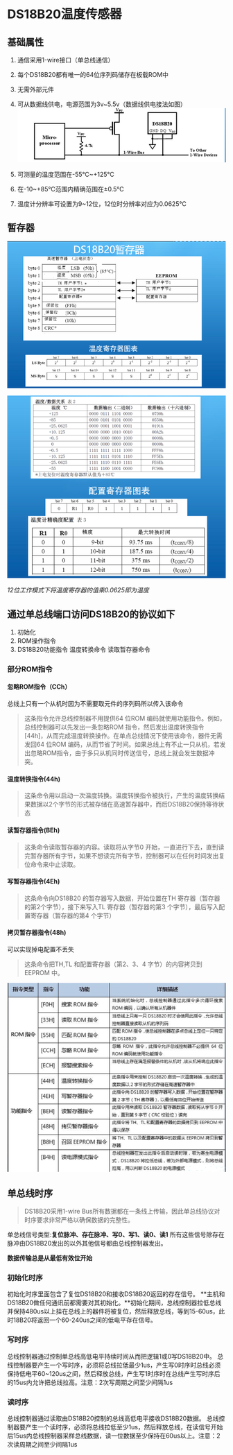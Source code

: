 # DS18B20温度传感器

## 基础属性

1. 通信采用1-wire接口（单总线通信）

2. 每个DS18B20都有唯一的64位序列码储存在板载ROM中

3. 无需外部元件

4. 可从数据线供电，电源范围为3v~5.5v（数据线供电接法如图）
   ![image-20200215121935930](DS18B20%E6%B8%A9%E5%BA%A6%E4%BC%A0%E6%84%9F%E5%99%A8%20%20%E5%8D%95%E6%80%BB%E7%BA%BF%E9%80%9A%E4%BF%A1.assets/image-20200215121935930.png)

5. 可测量的温度范围在-55℃~+125℃

6. 在-10~+85℃范围内精确范围在±0.5℃

7. 温度计分辨率可设置为9~12位，12位时分辨率对应为0.0625℃

## 暂存器

![image-20200215162645697](DS18B20%E6%B8%A9%E5%BA%A6%E4%BC%A0%E6%84%9F%E5%99%A8%20%20%E5%8D%95%E6%80%BB%E7%BA%BF%E9%80%9A%E4%BF%A1.assets/image-20200215162645697.png)

![image-20200215162942636](DS18B20%E6%B8%A9%E5%BA%A6%E4%BC%A0%E6%84%9F%E5%99%A8%20%20%E5%8D%95%E6%80%BB%E7%BA%BF%E9%80%9A%E4%BF%A1.assets/image-20200215162942636.png)

*12位工作模式下将温度寄存器的值乘0.0625即为温度*

## 通过单总线端口访问DS18B20的协议如下

1. 初始化
2. ROM操作指令
3. DS18B20功能指令
   温度转换命令
   读取暂存器命令

### 部分ROM指令

#### 忽略ROM指令（CCh）

总线上只有一个从机时因为不需要取元件的序列码所以传入该命令

>这条指令允许总线控制器不用提供64 位ROM 编码就使用功能指令。例如，总线控制器可以先发出一条忽略ROM 指令，然后发出温度转换指令[44h]，从而完成温度转换操作。在单点总线情况下使用该命令，器件无需发回64 位ROM 编码，从而节省了时间。如果总线上有不止一只从机，若发出忽略ROM指令，由于多只从机同时传送信号，总线上就会发生数据冲突。

#### 温度转换指令(44h)

>这条命令用以启动一次温度转换。温度转换指令被执行，产生的温度转换结果数据以2个字节的形式被存储在高速暂存器中，而后DS18B20保持等待状态

#### 读暂存器指令(BEh)

>这条命令读取暂存器的内容。读取将从字节0 开始，一直进行下去，直到读完暂存器所有字节，如果不想读完所有字节，控制器可以在任何时间发出复位命令来中止读取。

#### 写暂存器指令(4Eh)

>这条命令向DS18B20 的暂存器写入数据，开始位置在TH 寄存器（暂存器的第2个字节），接下来写入TL 寄存器（暂存器的第3 个字节），最后写入配置寄存器（暂存器的第4 个字节）

#### 拷贝暂存器指令(48h)

可以实现掉电配置不丢失

>这条命令把TH,TL 和配置寄存器（第2、3、4 字节）的内容拷贝到EEPROM 中。

![image-20200215192310520](DS18B20%E6%B8%A9%E5%BA%A6%E4%BC%A0%E6%84%9F%E5%99%A8%20%20%E5%8D%95%E6%80%BB%E7%BA%BF%E9%80%9A%E4%BF%A1.assets/image-20200215192310520.png)

## 单总线时序

>DS18B20采用1-wire Bus所有数据都在一条线上传输，因此单总线协议对时序要求非常严格以确保数据的完整性。

单总线信号类型:**复位脉冲、存在脉冲、写0、写1、读0、读1**  所有这些信号除存在脉冲由DS18B20发出的以外其他信号都由总线控制器发出。

**数据传输总是从最低有效位开始**

### 初始化时序

初始化时序里面包含了复位DS18B20和接收DS18B20返回的存在信号。
**主机和DS18B20做任何通讯前都需要对其初始化。**初始化期间，总线控制器拉低总线并保持480us以上挂在总线上的器件将被复位，然后释放总线，等到15-60us，此时18B20将返回一个60-240us之间的低电平存在信号。

### 写时序

总线控制器通过控制单总线高低电平持续时间从而把逻辑1或0写DS18B20中。
总线控制器要产生一个写时序，必须将总线拉低最少1us，产生写0时序时总线必须保持低电平60~120us之间，然后释放总线，产生写1时序时在总线产生写时序后的15us内允许把总线拉高。注意：2次写周期之间至少间隔1us

### 读时序

   总线控制器通过读取由DS18B20控制的总线高低电平接收DS18B20数据。
总线控制器要产生一个读时序，必须将总线拉低至少1us，然后释放总线，在读信号开始后15us内总线控制器采样总线数据，读一位数据至少保持在60us以上。注意：2次读周期之间至少间隔1us
